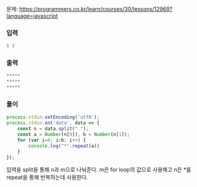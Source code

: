 문제: https://programmers.co.kr/learn/courses/30/lessons/12969?language=javascript

### 입력

```jsx
5 3
```

### 출력

```jsx
*****
*****
*****
```

### 풀이

```jsx
process.stdin.setEncoding('utf8');
process.stdin.on('data', data => {
    const n = data.split(" ");
    const a = Number(n[0]), b = Number(n[1]);
    for (var i=0; i<b; i++) {
        console.log("*".repeat(a))
    }
});
```

입력을 split을 통해 n과 m으로 나눠준다. m은 for loop의 값으로 사용해고 n은 *를 repeat을 통해 반복하는데 사용한다.

